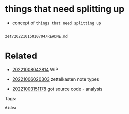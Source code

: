 # things that need splitting up

- concept of `things that need splitting up`

```
```

` zet/20221015010704/README.md `

# Related

- [20221008042814](/zet/20221008042814/README.md) WIP

- [20221006020303](/zet/20221006020303/README.md) zettelkasten note types

- [20221003151178](/zet/20221003151178/README.md) got source code - analysis

Tags:

    #idea
